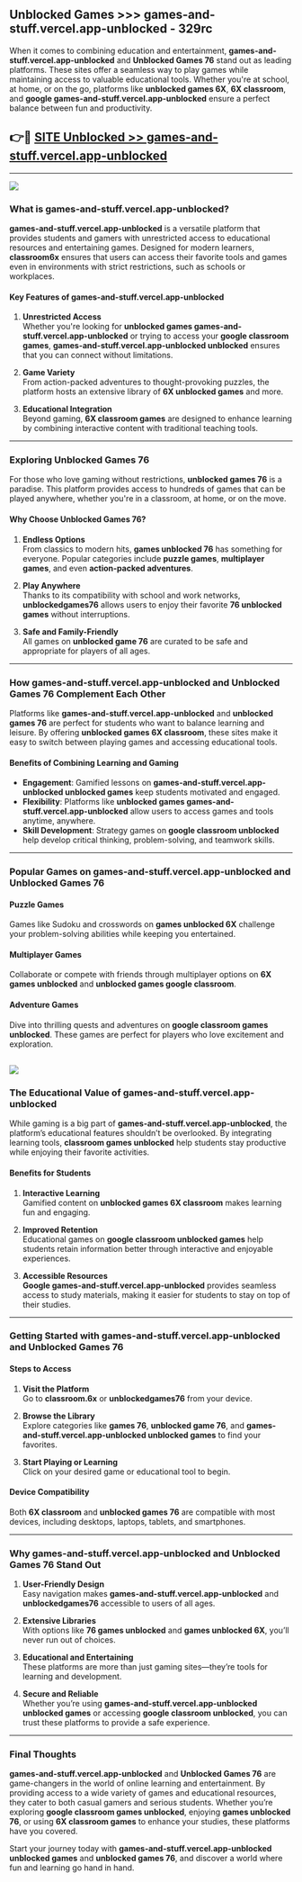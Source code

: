 ## Unblocked Games >>> games-and-stuff.vercel.app-unblocked - 329rc 

When it comes to combining education and entertainment, **games-and-stuff.vercel.app-unblocked** and **Unblocked Games 76** stand out as leading platforms. These sites offer a seamless way to play games while maintaining access to valuable educational tools. Whether you're at school, at home, or on the go, platforms like **unblocked games 6X**, **6X classroom**, and **google games-and-stuff.vercel.app-unblocked** ensure a perfect balance between fun and productivity.
## 👉🔴 [SITE Unblocked >> games-and-stuff.vercel.app-unblocked](http://unblockedgames.edu.pl?title=games-and-stuff.vercel.app-unblocked&ref=24J)
---
<a href="http://unblockedgames.edu.pl?title=games-and-stuff.vercel.app-unblocked&ref=24J/"><img src="https://github.com/user-attachments/assets/438f12ca-57a4-47a3-8ead-c64da593a1e5"/></a>
### What is games-and-stuff.vercel.app-unblocked?  

**games-and-stuff.vercel.app-unblocked** is a versatile platform that provides students and gamers with unrestricted access to educational resources and entertaining games. Designed for modern learners, **classroom6x** ensures that users can access their favorite tools and games even in environments with strict restrictions, such as schools or workplaces.  

#### Key Features of games-and-stuff.vercel.app-unblocked  

1. **Unrestricted Access**  
   Whether you're looking for **unblocked games games-and-stuff.vercel.app-unblocked** or trying to access your **google classroom games**, **games-and-stuff.vercel.app-unblocked unblocked** ensures that you can connect without limitations.  

2. **Game Variety**  
   From action-packed adventures to thought-provoking puzzles, the platform hosts an extensive library of **6X unblocked games** and more.  

3. **Educational Integration**  
   Beyond gaming, **6X classroom games** are designed to enhance learning by combining interactive content with traditional teaching tools.  



---

### Exploring Unblocked Games 76  

For those who love gaming without restrictions, **unblocked games 76** is a paradise. This platform provides access to hundreds of games that can be played anywhere, whether you're in a classroom, at home, or on the move.  

#### Why Choose Unblocked Games 76?  

1. **Endless Options**  
   From classics to modern hits, **games unblocked 76** has something for everyone. Popular categories include **puzzle games**, **multiplayer games**, and even **action-packed adventures**.  

2. **Play Anywhere**  
   Thanks to its compatibility with school and work networks, **unblockedgames76** allows users to enjoy their favorite **76 unblocked games** without interruptions.  

3. **Safe and Family-Friendly**  
   All games on **unblocked game 76** are curated to be safe and appropriate for players of all ages.  

---

### How games-and-stuff.vercel.app-unblocked and Unblocked Games 76 Complement Each Other  

Platforms like **games-and-stuff.vercel.app-unblocked** and **unblocked games 76** are perfect for students who want to balance learning and leisure. By offering **unblocked games 6X classroom**, these sites make it easy to switch between playing games and accessing educational tools.  

#### Benefits of Combining Learning and Gaming  

- **Engagement**: Gamified lessons on **games-and-stuff.vercel.app-unblocked unblocked games** keep students motivated and engaged.  
- **Flexibility**: Platforms like **unblocked games games-and-stuff.vercel.app-unblocked** allow users to access games and tools anytime, anywhere.  
- **Skill Development**: Strategy games on **google classroom unblocked** help develop critical thinking, problem-solving, and teamwork skills.  

---

### Popular Games on games-and-stuff.vercel.app-unblocked and Unblocked Games 76  

#### Puzzle Games  

Games like Sudoku and crosswords on **games unblocked 6X** challenge your problem-solving abilities while keeping you entertained.  

#### Multiplayer Games  

Collaborate or compete with friends through multiplayer options on **6X games unblocked** and **unblocked games google classroom**.  

#### Adventure Games  

Dive into thrilling quests and adventures on **google classroom games unblocked**. These games are perfect for players who love excitement and exploration.  

<a href="http://download.freeplayer.one?title=games-and-stuff.vercel.app-unblocked&ref=23D/"><img src="https://github.com/user-attachments/assets/fe0c3e91-c8e1-489c-acf0-e2f614c12fb8"/></a>
---

### The Educational Value of games-and-stuff.vercel.app-unblocked  

While gaming is a big part of **games-and-stuff.vercel.app-unblocked**, the platform’s educational features shouldn’t be overlooked. By integrating learning tools, **classroom games unblocked** help students stay productive while enjoying their favorite activities.  

#### Benefits for Students  

1. **Interactive Learning**  
   Gamified content on **unblocked games 6X classroom** makes learning fun and engaging.  

2. **Improved Retention**  
   Educational games on **google classroom unblocked games** help students retain information better through interactive and enjoyable experiences.  

3. **Accessible Resources**  
   **Google games-and-stuff.vercel.app-unblocked** provides seamless access to study materials, making it easier for students to stay on top of their studies.  

---

### Getting Started with games-and-stuff.vercel.app-unblocked and Unblocked Games 76  

#### Steps to Access  

1. **Visit the Platform**  
   Go to **classroom.6x** or **unblockedgames76** from your device.  

2. **Browse the Library**  
   Explore categories like **games 76**, **unblocked game 76**, and **games-and-stuff.vercel.app-unblocked unblocked games** to find your favorites.  

3. **Start Playing or Learning**  
   Click on your desired game or educational tool to begin.  

#### Device Compatibility  

Both **6X classroom** and **unblocked games 76** are compatible with most devices, including desktops, laptops, tablets, and smartphones.  

---

### Why games-and-stuff.vercel.app-unblocked and Unblocked Games 76 Stand Out  

1. **User-Friendly Design**  
   Easy navigation makes **games-and-stuff.vercel.app-unblocked** and **unblockedgames76** accessible to users of all ages.  

2. **Extensive Libraries**  
   With options like **76 games unblocked** and **games unblocked 6X**, you’ll never run out of choices.  

3. **Educational and Entertaining**  
   These platforms are more than just gaming sites—they’re tools for learning and development.  

4. **Secure and Reliable**  
   Whether you’re using **games-and-stuff.vercel.app-unblocked unblocked games** or accessing **google classroom unblocked**, you can trust these platforms to provide a safe experience.  

---

### Final Thoughts  

**games-and-stuff.vercel.app-unblocked** and **Unblocked Games 76** are game-changers in the world of online learning and entertainment. By providing access to a wide variety of games and educational resources, they cater to both casual gamers and serious students. Whether you’re exploring **google classroom games unblocked**, enjoying **games unblocked 76**, or using **6X classroom games** to enhance your studies, these platforms have you covered.  

Start your journey today with **games-and-stuff.vercel.app-unblocked unblocked games** and **unblocked games 76**, and discover a world where fun and learning go hand in hand.  